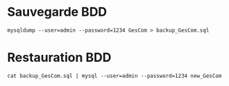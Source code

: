 # Sauvegarde BDD

    mysqldump --user=admin --password=1234 GesCom > backup_GesCom.sql

# Restauration BDD

    cat backup_GesCom.sql | mysql --user=admin --password=1234 new_GesCom